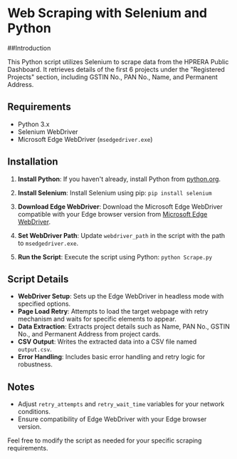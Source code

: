 # Web Scraping with Selenium and Python

##Introduction

This Python script utilizes Selenium to scrape data from the HPRERA Public Dashboard. It retrieves details of the first 6 projects under the "Registered Projects" section, including GSTIN No., PAN No., Name, and Permanent Address.

## Requirements

- Python 3.x
- Selenium WebDriver
- Microsoft Edge WebDriver (`msedgedriver.exe`)

## Installation

1. **Install Python**: If you haven't already, install Python from [python.org](https://www.python.org/downloads/).

2. **Install Selenium**: Install Selenium using pip:
  `pip install selenium`
 
3. **Download Edge WebDriver**: Download the Microsoft Edge WebDriver compatible with your Edge browser version from [Microsoft Edge WebDriver](https://developer.microsoft.com/en-us/microsoft-edge/tools/webdriver/). 

4. **Set WebDriver Path**: Update `webdriver_path` in the script with the path to `msedgedriver.exe`.

5. **Run the Script**: Execute the script using Python:
    ```python Scrape.py```


## Script Details

- **WebDriver Setup**: Sets up the Edge WebDriver in headless mode with specified options.
- **Page Load Retry**: Attempts to load the target webpage with retry mechanism and waits for specific elements to appear.
- **Data Extraction**: Extracts project details such as Name, PAN No., GSTIN No., and Permanent Address from project cards.
- **CSV Output**: Writes the extracted data into a CSV file named `output.csv`.
- **Error Handling**: Includes basic error handling and retry logic for robustness.

## Notes

- Adjust `retry_attempts` and `retry_wait_time` variables for your network conditions.
- Ensure compatibility of Edge WebDriver with your Edge browser version.

Feel free to modify the script as needed for your specific scraping requirements.
